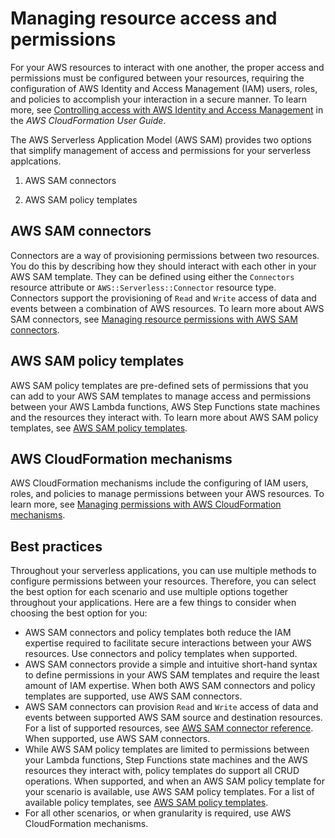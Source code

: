 # Managing resource access and permissions<a name="sam-permissions"></a>

For your AWS resources to interact with one another, the proper access and permissions must be configured between your resources, requiring the configuration of AWS Identity and Access Management \(IAM\) users, roles, and policies to accomplish your interaction in a secure manner\. To learn more, see [Controlling access with AWS Identity and Access Management](https://docs.aws.amazon.com/AWSCloudFormation/latest/UserGuide/using-iam-template.html) in the *AWS CloudFormation User Guide*\.

The AWS Serverless Application Model \(AWS SAM\) provides two options that simplify management of access and permissions for your serverless applcations\.

1. AWS SAM connectors

1. AWS SAM policy templates

## AWS SAM connectors<a name="sam-permissions-intro-connectors"></a>

Connectors are a way of provisioning permissions between two resources\. You do this by describing how they should interact with each other in your AWS SAM template\. They can be defined using either the `Connectors` resource attribute or `AWS::Serverless::Connector` resource type\. Connectors support the provisioning of `Read` and `Write` access of data and events between a combination of AWS resources\. To learn more about AWS SAM connectors, see [Managing resource permissions with AWS SAM connectors](managing-permissions-connectors.md)\.

## AWS SAM policy templates<a name="sam-permissions-intro-policy-templates"></a>

AWS SAM policy templates are pre\-defined sets of permissions that you can add to your AWS SAM templates to manage access and permissions between your AWS Lambda functions, AWS Step Functions state machines and the resources they interact with\. To learn more about AWS SAM policy templates, see [AWS SAM policy templates](serverless-policy-templates.md)\.

## AWS CloudFormation mechanisms<a name="sam-permissions-intro-cloudformation"></a>

AWS CloudFormation mechanisms include the configuring of IAM users, roles, and policies to manage permissions between your AWS resources\. To learn more, see [Managing permissions with AWS CloudFormation mechanisms](sam-permissions-cloudformation.md)\.

## Best practices<a name="sam-permissions-intro-best-practices"></a>

Throughout your serverless applications, you can use multiple methods to configure permissions between your resources\. Therefore, you can select the best option for each scenario and use multiple options together throughout your applications\. Here are a few things to consider when choosing the best option for you:
+ AWS SAM connectors and policy templates both reduce the IAM expertise required to facilitate secure interactions between your AWS resources\. Use connectors and policy templates when supported\.
+ AWS SAM connectors provide a simple and intuitive short\-hand syntax to define permissions in your AWS SAM templates and require the least amount of IAM expertise\. When both AWS SAM connectors and policy templates are supported, use AWS SAM connectors\.
+ AWS SAM connectors can provision `Read` and `Write` access of data and events between supported AWS SAM source and destination resources\. For a list of supported resources, see [AWS SAM connector reference](reference-sam-connector.md)\. When supported, use AWS SAM connectors\.
+ While AWS SAM policy templates are limited to permissions between your Lambda functions, Step Functions state machines and the AWS resources they interact with, policy templates do support all CRUD operations\. When supported, and when an AWS SAM policy template for your scenario is available, use AWS SAM policy templates\. For a list of available policy templates, see [AWS SAM policy templates](serverless-policy-templates.md)\.
+ For all other scenarios, or when granularity is required, use AWS CloudFormation mechanisms\.